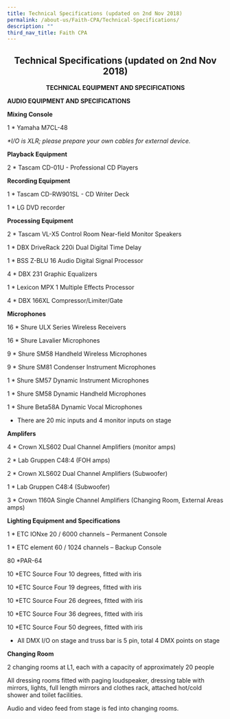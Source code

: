 ```yaml
---
title: Technical Specifications (updated on 2nd Nov 2018)
permalink: /about-us/Faith-CPA/Technical-Specifications/
description: ""
third_nav_title: Faith CPA
---
```

## <center> Technical Specifications (updated on 2nd Nov 2018) </center>

**<center>TECHNICAL EQUIPMENT AND SPECIFICATIONS</center>**

**AUDIO EQUIPMENT AND SPECIFICATIONS**

  

  

**Mixing Console**

1 \* Yamaha M7CL-48

_\*I/O is XLR; please prepare your own cables for external device._

  

  

**Playback Equipment**

2 \* Tascam CD-01U - Professional CD Players

  

  

**Recording Equipment**

1 \* Tascam CD-RW901SL - CD Writer Deck

1 \* LG DVD recorder

  

  

**Processing Equipment**

2 \* Tascam VL-X5 Control Room Near-field Monitor Speakers

1 \* DBX DriveRack 220i Dual Digital Time Delay

1 \* BSS Z-BLU 16 Audio Digital Signal Processor

4 \* DBX 231 Graphic Equalizers

1 \* Lexicon MPX 1 Multiple Effects Processor

4 \* DBX 166XL Compressor/Limiter/Gate

  

  

**Microphones**

16 \* Shure ULX Series Wireless Receivers

16 \* Shure Lavalier Microphones

9 \* Shure SM58 Handheld Wireless Microphones

9 \* Shure SM81 Condenser Instrument Microphones

1 \* Shure SM57 Dynamic Instrument Microphones

1 \* Shure SM58 Dynamic Handheld Microphones

1 \* Shure Beta58A Dynamic Vocal Microphones

  

*   There are 20 mic inputs and 4 monitor inputs on stage

  

  

**Amplifers**

4 \* Crown XLS602 Dual Channel Amplifiers (monitor amps)

2 \* Lab Gruppen C48:4 (FOH amps)

2 \* Crown XLS602 Dual Channel Amplifiers (Subwoofer)

1 \* Lab Gruppen C48:4 (Subwoofer)

3 \* Crown 1160A Single Channel Amplifiers (Changing Room, External Areas amps)

  

  

**Lighting Equipment and Specifications**

1 \* ETC IONxe 20 / 6000 channels – Permanent Console

1 \* ETC element 60 / 1024 channels – Backup Console

80 \*PAR-64

10 \*ETC Source Four 10 degrees, fitted with iris

10 \*ETC Source Four 19 degrees, fitted with iris

10 \*ETC Source Four 26 degrees, fitted with iris

10 \*ETC Source Four 36 degrees, fitted with iris

10 \*ETC Source Four 50 degrees, fitted with iris

  

*   All DMX I/O on stage and truss bar is 5 pin, total 4 DMX points on stage

  

  

**Changing Room**

2 changing rooms at L1, each with a capacity of approximately 20 people

  

All dressing rooms fitted with paging loudspeaker, dressing table with mirrors, lights, full length mirrors and clothes rack, attached hot/cold shower and toilet facilities.

  

Audio and video feed from stage is fed into changing rooms.